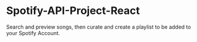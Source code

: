 # Spotify-API-Project-React
Search and preview songs, then curate and create a playlist to be added to your Spotify Account.
